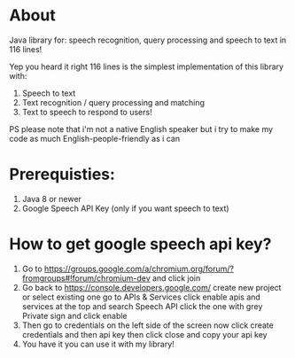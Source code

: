 # About
Java library for: speech recognition, query processing and speech to text in 116 lines!

Yep you heard it right 116 lines is the simplest implementation of this library with:
1. Speech to text
2. Text recognition / query processing and matching
2. Text to speech to respond to users!

PS please note that i'm not a native English speaker but i try to make my code as much English-people-friendly as i can

# Prerequisties:
1. Java 8 or newer
2. Google Speech API Key (only if you want speech to text)

# How to get google speech api key?
1. Go to https://groups.google.com/a/chromium.org/forum/?fromgroups#!forum/chromium-dev and click join
2. Go back to https://console.developers.google.com/ create new project or select existing one go to APIs & Services click enable apis and services at the top and search Speech API click the one with grey Private sign and click enable
3. Then go to credentials on the left side of the screen now click create credentials and then api key then click close and copy your api key
4. You have it you can use it with my library!
